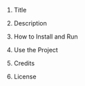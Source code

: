 1. Title



2. Description



3. How to Install and Run



4. Use the Project



5. Credits



6. License

